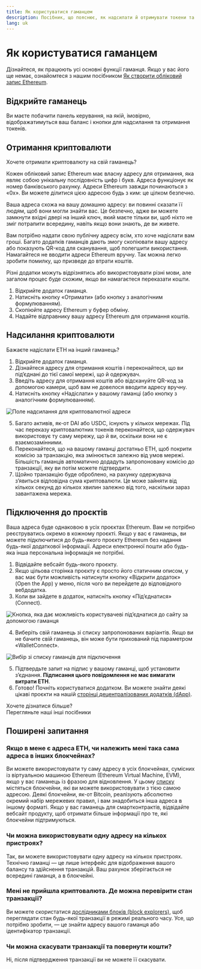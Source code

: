 ```yaml
---
title: Як користуватися гаманцем
description: Посібник, що пояснює, як надсилати й отримувати токени та підключатися до проєктів Web3.
lang: uk
---
```


# Як користуватися гаманцем

Дізнайтеся, як працюють усі основні функції гаманця. Якщо у вас його ще немає, ознайомтеся з нашим посібником [Як створити обліковий запис Ethereum](/guides/how-to-create-an-ethereum-account/).

## Відкрийте гаманець

Ви маєте побачити панель керування, на якій, імовірно, відображатимуться ваш баланс і кнопки для надсилання та отримання токенів.

## Отримання криптовалюти

Хочете отримати криптовалюту на свій гаманець?

Кожен обліковий запис Ethereum має власну адресу для отримання, яка являє собою унікальну послідовність цифр і букв. Адреса функціонує як номер банківського рахунку. Адреси Ethereum завжди починаються з «0x». Ви можете ділитися цією адресою будь з ким: це цілком безпечно.

Ваша адреса схожа на вашу домашню адресу: ви повинні сказати її людям, щоб вони могли знайти вас. Це безпечно, адже ви можете замкнути вхідні двері на інший ключ, який маєте тільки ви, щоб ніхто не зміг потрапити всередину, навіть якщо вони знають, де ви живете.

Вам потрібно надати свою публічну адресу всім, хто хоче надіслати вам гроші. Багато додатків гаманців дають змогу скопіювати вашу адресу або показують QR-код для сканування, щоб полегшити використання. Намагайтеся не вводити адреси Ethereum вручну. Так можна легко зробити помилку, що призведе до втрати коштів.

Різні додатки можуть відрізнятись або використовувати різні мови, але загалом процес буде схожим, якщо ви намагаєтеся переказати кошти.

1. Відкрийте додаток гаманця.
2. Натисніть кнопку «Отримати» (або кнопку з аналогічним формулюванням).
3. Скопіюйте адресу Ethereum у буфер обміну.
4. Надайте відправнику вашу адресу Ethereum для отримання коштів.

## Надсилання криптовалюти

Бажаєте надіслати ETH на інший гаманець?

1. Відкрийте додаток гаманця.
2. Дізнайтеся адресу для отримання коштів і переконайтеся, що ви під’єднані до тієї самої мережі, що й одержувач.
3. Введіть адресу для отримання коштів або відскануйте QR-код за допомогою камери, щоб вам не довелося вводити адресу вручну.
4. Натисніть кнопку «Надіслати» у вашому гаманці (або кнопку з аналогічним формулюванням).

![Поле надсилання для криптовалютної адреси](./send.png)
<br/>

5. Багато активів, як-от DAI або USDC, існують у кількох мережах. Під час переказу криптовалютних токенів переконайтеся, що одержувач використовує ту саму мережу, що й ви, оскільки вони не є взаємозамінними.
6. Переконайтеся, що на вашому гаманці достатньо ETH, щоб покрити комісію за транзакцію, яка змінюється залежно від умов мережі. Більшість гаманців автоматично додадуть запропоновану комісію до транзакції, яку ви потім можете підтвердити.
7. Щойно транзакцію буде оброблено, на рахунку одержувача з’явиться відповідна сума криптовалюти. Це може зайняти від кількох секунд до кількох хвилин залежно від того, наскільки зараз завантажена мережа.

## Підключення до проєктів

Ваша адреса буде однаковою в усіх проєктах Ethereum. Вам не потрібно реєструватись окремо в кожному проєкті. Якщо у вас є гаманець, ви можете підключитися до будь-якого проєкту Ethereum без надання будь-якої додаткової інформації. Адреси електронної пошти або будь-яка інша персональна інформація не потрібні.

1. Відвідайте вебсайт будь-якого проєкту.
2. Якщо цільова сторінка проєкту є просто його статичним описом, у вас має бути можливість натиснути кнопку «Відкрити додаток» (Open the App) у меню, після чого ви перейдете до відповідного вебдодатка.
3. Коли ви зайдете в додаток, натисніть кнопку «Під’єднатися» (Connect).

![Кнопка, яка дає можливість користувачеві під’єднатися до сайту за допомогою гаманця](./connect1.png)

4. Виберіть свій гаманець зі списку запропонованих варіантів. Якщо ви не бачите свій гаманець, він може бути прихований під параметром «WalletConnect».

![Вибір зі списку гаманців для підключення](./connect2.png)

5. Підтвердьте запит на підпис у вашому гаманці, щоб установити з’єднання. **Підписання цього повідомлення не має вимагати витрати ЕТН**.
6. Готово! Почніть користуватися додатком. Ви можете знайти деякі цікаві проєкти на нашій [сторінці децентралізованих додатків (dApp)](/dapps/#explore). <br />

<Alert variant="update">
<AlertEmoji text=":eyes:"/>
<AlertContent className="justify-between flex-row items-center">
  <div>Хочете дізнатися більше?</div>
  <ButtonLink href="/guides/">
    Перегляньте наші інші посібники
  </ButtonLink>
</AlertContent>
</Alert>

## Поширені запитання

### Якщо в мене є адреса ETH, чи належить мені така сама адреса в інших блокчейнах?

Ви можете використовувати ту саму адресу в усіх блокчейнах, сумісних із віртуальною машиною Ethereum (Ethereum Virtual Machine, EVM), якщо у вас гаманець із фразою для відновлення. У цьому [списку](https://chainlist.org/) містяться блокчейни, які ви можете використовувати з тією самою адресою. Деякі блокчейни, як-от Bitcoin, реалізують абсолютно окремий набір мережевих правил, і вам знадобиться інша адреса в іншому форматі. Якщо у вас гаманець для смартконтрактів, відвідайте вебсайт продукту, щоб отримати більше інформації про те, які блокчейни підтримуються.

### Чи можна використовувати одну адресу на кількох пристроях?

Так, ви можете використовувати одну адресу на кількох пристроях. Технічно гаманці — це лише інтерфейс для відображення вашого балансу та здійснення транзакцій. Ваш рахунок зберігається не всередині гаманця, а в блокчейні.

### Мені не прийшла криптовалюта. Де можна перевірити стан транзакції?

Ви можете скористатися [дослідниками блоків (block explorers)](/developers/docs/data-and-analytics/block-explorers/), щоб переглядати стан будь-якої транзакції в режимі реального часу. Усе, що потрібно зробити, — це знайти адресу вашого гаманця або ідентифікатор транзакції.

### Чи можна скасувати транзакції та повернути кошти?

Ні, після підтвердження транзакції ви не можете її скасувати.
